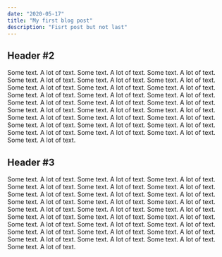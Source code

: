 ```yaml
---
date: "2020-05-17"
title: "My first blog post"
description: "Fisrt post but not last"
---
```


## Header #2

Some text. A lot of text. Some text. A lot of text. Some text. A lot of text. Some text. A lot of text. Some text. A lot of text. Some text. A lot of text. Some text. A lot of text. Some text. A lot of text. Some text. A lot of text. Some text. A lot of text. Some text. A lot of text. Some text. A lot of text. Some text. A lot of text. Some text. A lot of text. Some text. A lot of text. Some text. A lot of text. Some text. A lot of text. Some text. A lot of text. Some text. A lot of text. Some text. A lot of text. Some text. A lot of text. Some text. A lot of text. Some text. A lot of text. Some text. A lot of text. Some text. A lot of text. Some text. A lot of text. Some text. A lot of text. Some text. A lot of text. 

## Header #3

Some text. A lot of text. Some text. A lot of text. Some text. A lot of text. Some text. A lot of text. Some text. A lot of text. Some text. A lot of text. Some text. A lot of text. Some text. A lot of text. Some text. A lot of text. Some text. A lot of text. Some text. A lot of text. Some text. A lot of text. Some text. A lot of text. Some text. A lot of text. Some text. A lot of text. Some text. A lot of text. Some text. A lot of text. Some text. A lot of text. Some text. A lot of text. Some text. A lot of text. Some text. A lot of text. Some text. A lot of text. Some text. A lot of text. Some text. A lot of text. Some text. A lot of text. Some text. A lot of text. Some text. A lot of text. Some text. A lot of text. 
